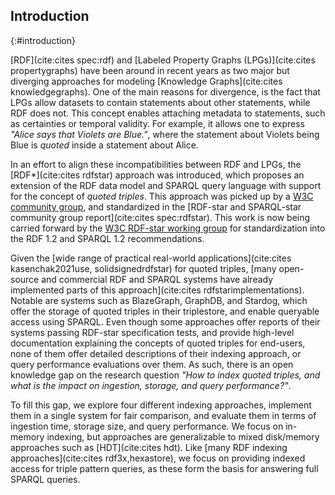 ## Introduction
{:#introduction}

[RDF](cite:cites spec:rdf) and [Labeled Property Graphs (LPGs)](cite:cites propertygraphs) have been around in recent years
as two major but diverging approaches for modeling [Knowledge Graphs](cite:cites knowledgegraphs).
One of the main reasons for divergence, is the fact that LPGs allow datasets to contain statements about other statements, while RDF does not.
This concept enables attaching metadata to statements, such as certainties or temporal validity.
For example, it allows one to express _"Alice says that Violets are Blue."_,
where the statement about Violets being Blue is *quoted* inside a statement about Alice.

In an effort to align these incompatibilities between RDF and LPGs,
the [RDF\*](cite:cites rdfstar) approach was introduced,
which proposes an extension of the RDF data model and SPARQL query language with support for the concept of *quoted triples*.
This approach was picked up by a [W3C community group](https://w3c.github.io/rdf-star/),
and standardized in the [RDF-star and SPARQL-star community group report](cite:cites spec:rdfstar).
This work is now being carried forward by the [W3C RDF-star working group](https://www.w3.org/groups/wg/rdf-star/)
for standardization into the RDF 1.2 and SPARQL 1.2 recommendations.

Given the [wide range of practical real-world applications](cite:cites kasenchak2021use, solidsignedrdfstar) for quoted triples,
[many open-source and commercial RDF and SPARQL systems have already implemented parts of this approach](cite:cites rdfstarimplementations).
Notable are systems such as BlazeGraph, GraphDB, and Stardog,
which offer the storage of quoted triples in their triplestore, and enable queryable access using SPARQL.
Even though some approaches offer reports of their systems passing RDF-star specification tests,
and provide high-level documentation explaining the concepts of quoted triples for end-users,
none of them offer detailed descriptions of their indexing approach,
or query performance evaluations over them.
As such, there is an open knowledge gap on the research question
*"How to index quoted triples, and what is the impact on ingestion, storage, and query performance?"*.

To fill this gap, we explore four different indexing approaches,
implement them in a single system for fair comparison,
and evaluate them in terms of ingestion time, storage size, and query performance.
We focus on in-memory indexing, but approaches are generalizable to mixed disk/memory approaches such as [HDT](cite:cites hdt).
Like [many RDF indexing approaches](cite:cites rdf3x,hexastore),
we focus on providing indexed access for triple pattern queries,
as these form the basis for answering full SPARQL queries.
